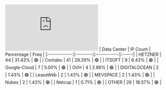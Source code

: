 ![Diagramm](https://github.com/obajay/StateSync-snapshots/blob/main/Projects/Lava/1/README.md)
| Data Center | IP Count | Percentage | Freq |
|:------------:|:--------:|:-----------:|:-----:|
| HETZNER | 44 | 31.43% | 🟢 |
| Contabo | 41 | 29.29% | 🟢 |
| ITSOFT | 9 | 6.43% | 🟢 |
| Google-Cloud | 7 | 5.00% | 🟢 |
| OVH | 4 | 2.86% | 🟢 |
| DIGITALOCEAN | 2 | 1.43% | 🟢 |
| LeaseWeb | 2 | 1.43% | 🟢 |
| MEVSPACE | 2 | 1.43% | 🟢 |
| Nubes | 2 | 1.43% | 🟢 |
| Netcup | 1 | 0.71% | 🟢 |
| OTHER | 26 | 18.57% | 🟢 |